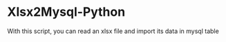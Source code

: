 # Xlsx2Mysql-Python

With this script, you can read an xlsx file  and import its data in mysql table
